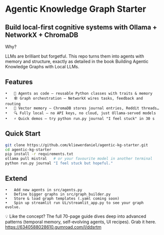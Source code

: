 # Agentic Knowledge Graph Starter

## Build local-first cognitive systems with Ollama + NetworkX + ChromaDB

Why?

LLMs are brilliant but forgetful. This repo turns them into agents with memory and structure, exactly as detailed in the book Building Agentic Knowledge Graphs with Local LLMs.

## Features
	•	🧠 Agents as code – reusable Python classes with traits & memory
	•	🕸️ Graph orchestration – NetworkX wires tasks, feedback and routing
	•	💾 Vector memory – ChromaDB stores journal entries, Reddit threads…
	•	🔍 Fully local – no API keys, no cloud, just Ollama-served models
	•	⚡ Quick demos – try python run.py journal "I feel stuck" in 30 s

## Quick Start
```bash
git clone https://github.com/kliewerdaniel/agentic-kg-starter.git
cd agentic-kg-starter
pip install -r requirements.txt
ollama pull mistral   # or your favourite model in another terminal
python run.py journal "I feel stuck but hopeful."
```
## Extend
	•	Add new agents in src/agents.py
	•	Define bigger graphs in src/graph_builder.py
	•	Store & load graph templates (.yaml coming soon)
	•	Spin up streamlit run Ui/streamlit_app.py to see your graph evolve.

💡 Like the concept? The full 70-page guide dives deep into advanced patterns (temporal memory, self-evolving agents, UI recipes). Grab it here.
https://6340588028610.gumroad.com/l/ddsrtm
